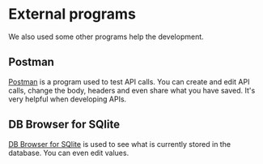 # External programs

We also used some other programs help the development.

## Postman

[Postman](https://www.postman.com/) is a program used to test API calls.
You can create and edit API calls, change the body, headers and even share what you have saved.
It's very helpful when developing APIs.

## DB Browser for SQlite

[DB Browser for SQlite](https://sqlitebrowser.org/) is used to see what is currently stored in the database.
You can even edit values.
